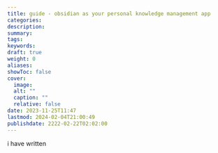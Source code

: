 ```yaml
---
title: guide - obsidian as your personal knowledge management app
categories: 
description: 
summary: 
tags: 
keywords: 
draft: true
weight: 0
aliases: 
showToc: false
cover:
  image: 
  alt: ""
  caption: ""
  relative: false
date: 2023-11-25T11:47
lastmod: 2024-02-04T21:00:49
publishdate: 2222-02-22T02:02:00
---
```

i have written 
